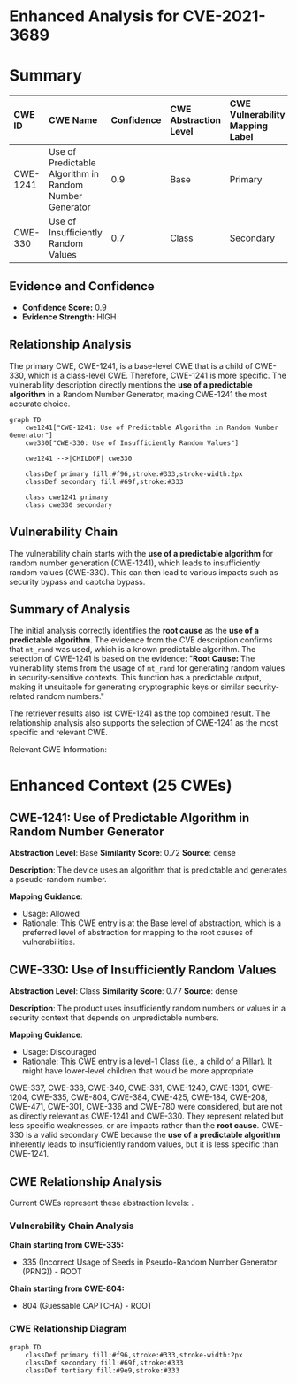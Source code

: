 # Enhanced Analysis for CVE-2021-3689

# Summary
| CWE ID  | CWE Name                                                     | Confidence | CWE Abstraction Level | CWE Vulnerability Mapping Label | CWE-Vulnerability Mapping Notes |
| :------- | :----------------------------------------------------------- | :--------- | :---------------------- | :------------------------------ | :------------------------------ |
| CWE-1241 | Use of Predictable Algorithm in Random Number Generator      | 0.9        | Base                    | Primary                         | Allowed                       |
| CWE-330  | Use of Insufficiently Random Values                          | 0.7        | Class                   | Secondary                       | Discouraged                    |

## Evidence and Confidence

*   **Confidence Score:** 0.9
*   **Evidence Strength:** HIGH

## Relationship Analysis
The primary CWE, CWE-1241, is a base-level CWE that is a child of CWE-330, which is a class-level CWE. Therefore, CWE-1241 is more specific. The vulnerability description directly mentions the **use of a predictable algorithm** in a Random Number Generator, making CWE-1241 the most accurate choice.

```mermaid
graph TD
    cwe1241["CWE-1241: Use of Predictable Algorithm in Random Number Generator"]
    cwe330["CWE-330: Use of Insufficiently Random Values"]
    
    cwe1241 -->|CHILDOF| cwe330
    
    classDef primary fill:#f96,stroke:#333,stroke-width:2px
    classDef secondary fill:#69f,stroke:#333
    
    class cwe1241 primary
    class cwe330 secondary
```

## Vulnerability Chain
The vulnerability chain starts with the **use of a predictable algorithm** for random number generation (CWE-1241), which leads to insufficiently random values (CWE-330). This can then lead to various impacts such as security bypass and captcha bypass.

## Summary of Analysis
The initial analysis correctly identifies the **root cause** as the **use of a predictable algorithm**. The evidence from the CVE description confirms that `mt_rand` was used, which is a known predictable algorithm. The selection of CWE-1241 is based on the evidence: "**Root Cause:** The vulnerability stems from the usage of `mt_rand` for generating random values in security-sensitive contexts. This function has a predictable output, making it unsuitable for generating cryptographic keys or similar security-related random numbers."

The retriever results also list CWE-1241 as the top combined result. The relationship analysis also supports the selection of CWE-1241 as the most specific and relevant CWE.

Relevant CWE Information:

# Enhanced Context (25 CWEs)

## CWE-1241: Use of Predictable Algorithm in Random Number Generator
**Abstraction Level**: Base
**Similarity Score**: 0.72
**Source**: dense

**Description**:
The device uses an algorithm that is predictable and generates a pseudo-random number.

**Mapping Guidance**:
- Usage: Allowed
- Rationale: This CWE entry is at the Base level of abstraction, which is a preferred level of abstraction for mapping to the root causes of vulnerabilities.

## CWE-330: Use of Insufficiently Random Values
**Abstraction Level**: Class
**Similarity Score**: 0.77
**Source**: dense

**Description**:
The product uses insufficiently random numbers or values in a security context that depends on unpredictable numbers.

**Mapping Guidance**:
- Usage: Discouraged
- Rationale: This CWE entry is a level-1 Class (i.e., a child of a Pillar). It might have lower-level children that would be more appropriate

CWE-337, CWE-338, CWE-340, CWE-331, CWE-1240, CWE-1391, CWE-1204, CWE-335, CWE-804, CWE-384, CWE-425, CWE-184, CWE-208, CWE-471, CWE-301, CWE-336 and CWE-780 were considered, but are not as directly relevant as CWE-1241 and CWE-330. They represent related but less specific weaknesses, or are impacts rather than the **root cause**. CWE-330 is a valid secondary CWE because the **use of a predictable algorithm** inherently leads to insufficiently random values, but it is less specific than CWE-1241.


## CWE Relationship Analysis

Current CWEs represent these abstraction levels: .


### Vulnerability Chain Analysis

**Chain starting from CWE-335:**
- 335 (Incorrect Usage of Seeds in Pseudo-Random Number Generator (PRNG)) - ROOT


**Chain starting from CWE-804:**
- 804 (Guessable CAPTCHA) - ROOT



### CWE Relationship Diagram

```mermaid
graph TD
    classDef primary fill:#f96,stroke:#333,stroke-width:2px
    classDef secondary fill:#69f,stroke:#333
    classDef tertiary fill:#9e9,stroke:#333
```